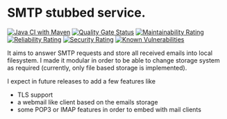 # SMTP stubbed service. 

[![Java CI with Maven](https://github.com/TriYop/SMTPStub/actions/workflows/mave,.yml/badge.svg)](https://github.com/TriYop/SMTPStub/actions/workflows/mave,.yml)
[![Quality Gate Status](https://sonarcloud.io/api/project_badges/measure?project=TriYop_SMTPStub2&metric=alert_status)](https://sonarcloud.io/summary/new_code?id=TriYop_SMTPStub2)
[![Maintainability Rating](https://sonarcloud.io/api/project_badges/measure?project=TriYop_SMTPStub2&metric=sqale_rating)](https://sonarcloud.io/summary/new_code?id=TriYop_SMTPStub2)
[![Reliability Rating](https://sonarcloud.io/api/project_badges/measure?project=TriYop_SMTPStub2&metric=reliability_rating)](https://sonarcloud.io/summary/new_code?id=TriYop_SMTPStub2)
[![Security Rating](https://sonarcloud.io/api/project_badges/measure?project=TriYop_SMTPStub2&metric=security_rating)](https://sonarcloud.io/summary/new_code?id=TriYop_SMTPStub2)
[![Known Vulnerabilities](https://snyk.io/test/github/triyop/smtpstub/badge.svg)](https://snyk.io/test/github/triyop/smtpstub)

It aims to answer SMTP requests and store all received emails into local filesystem.
I made it modular in order to be able to change storage system as required (currently, only file based storage is implemented).

I expect in future releases to add a few features like
- TLS support
- a webmail like client based on the emails storage
- some POP3 or IMAP features in order to embed with mail clients


